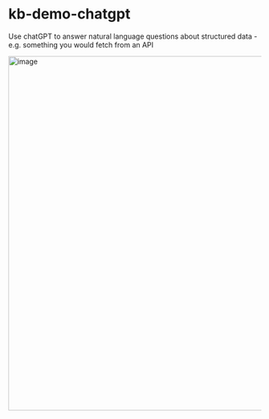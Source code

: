 # kb-demo-chatgpt

Use chatGPT to answer natural language questions about structured data - e.g. something you would fetch from an API

<img width="705" alt="image" src="https://user-images.githubusercontent.com/5114084/222737240-f52e87d9-b6b9-41aa-831c-75a6891db17a.png">
